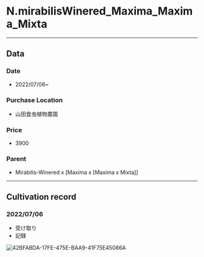 # N.mirabilisWinered_Maxima_Maxima_Mixta
---
## **Data**

### Date  
* 2022/07/06~
### Purchase Location
* 山田食虫植物農園
### Price
* 3900
### Parent
* Mirabilis-Winered x [Maxima x [Maxima x Mixta]]
---
## **Cultivation record**
### 2022/07/06
- 受け取り
- 記録

![42BFABDA-17FE-475E-BAA9-41F75E45086A](https://user-images.githubusercontent.com/56258573/177913352-fac3e15a-a1c8-4332-bd8f-36f427fe549f.jpg)
